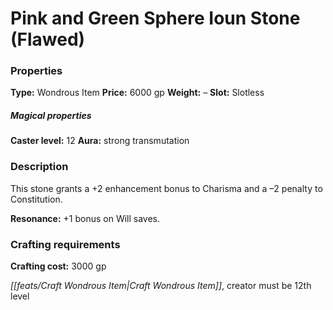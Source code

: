 ﻿---
Title: "Pink and Green Sphere Ioun Stone (Flawed)"
Type: "Wondrous Item"
Price: "6000 gp"
Weight: "–"
Slot: "Slotless"
Caster level: "12"
Aura: "strong transmutation"
Description: |
  "This stone grants a +2 enhancement bonus to Charisma and a –2 penalty to Constitution.
  **Resonance:** +1 bonus on Will saves."
Crafting cost: "3000 gp"
Sources: "['Seekers of Secrets']"
---

# Pink and Green Sphere Ioun Stone (Flawed)

### Properties

**Type:** Wondrous Item **Price:** 6000 gp **Weight:** – **Slot:** Slotless

##### Magical properties

**Caster level:** 12 **Aura:** strong transmutation

### Description

This stone grants a +2 enhancement bonus to Charisma and a –2 penalty to Constitution.

**Resonance:** +1 bonus on Will saves.

### Crafting requirements

**Crafting cost:** 3000 gp

_[[feats/Craft Wondrous Item|Craft Wondrous Item]]_, creator must be 12th level

